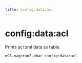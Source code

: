 ```yaml
---
title: config:data:acl
---
```


# config:data:acl

Prints acl.xml data as table.

```sh
n98-magerun2.phar config:data:acl
```

